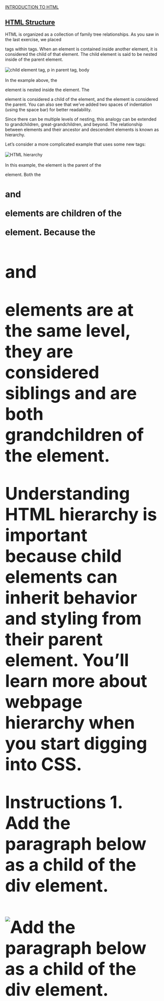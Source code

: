 <a href="http://ssqt.co/mQfpbL0"><span>INTRODUCTION TO HTML</span></a>
<h2><a href="https://www.codecademy.com/paths/web-development/tracks/learn-html-web-dev-path/modules/learn-html-elements/lessons/intro-to-html/exercises/structure-html">HTML Structure</a></h2>
HTML is organized as a collection of family tree relationships. As you saw in the last exercise, we placed <p> tags within <body> tags. When an element is contained inside another element, it is considered the child of that element. The child element is said to be nested inside of the parent element.<br>
<br>
<img src="https://cdn-images-1.medium.com/max/800/1*Xlw1ULC03dj6pyJEV9HITg.png" alt="child element tag, p in parent tag, body"><br>
<br>
In the example above, the <p> element is nested inside the <body> element. The <p> element is considered a child of the <body> element, and the <body> element is considered the parent. You can also see that we’ve added two spaces of indentation (using the space bar) for better readability.

Since there can be multiple levels of nesting, this analogy can be extended to grandchildren, great-grandchildren, and beyond. The relationship between elements and their ancestor and descendent elements is known as hierarchy.

Let’s consider a more complicated example that uses some new tags:<br>
<br>
<img src="https://cdn-images-1.medium.com/max/800/1*wdN2Lh_ksBMUwQQxjyRBaw.png" alt="HTML hierarchy"><br>
<br>
In this example, the <body> element is the parent of the <div> element. Both the <h1> and <p> elements are children of the <div> element. Because the <h1> and <p> elements are at the same level, they are considered siblings and are both grandchildren of the <body> element.

Understanding HTML hierarchy is important because child elements can inherit behavior and styling from their parent element. You’ll learn more about webpage hierarchy when you start digging into CSS.

Instructions
1.
Add the paragraph below as a child of the div element.<br>
<br>
<img src="https://cdn-images-1.medium.com/max/800/1*PTbnB7zttjMogJVDs1y45A.png" alt="Add the paragraph below as a child of the div element.">
